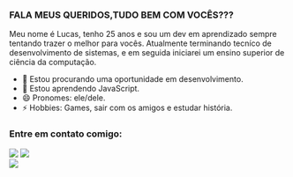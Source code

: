 ### FALA MEUS QUERIDOS,TUDO BEM COM VOCÊS???
Meu nome é Lucas, tenho 25 anos e sou um dev em aprendizado sempre tentando trazer o melhor para vocês. Atualmente terminando tecníco de desenvolvimento de sistemas, e em seguida iniciarei um ensino superior de ciência da computação.
 
- 🔭 Estou procurando uma oportunidade em desenvolvimento.
- 🌱 Estou aprendendo JavaScript.
- 😄 Pronomes: ele/dele.
- ⚡ Hobbies: Games, sair com os amigos e estudar história.

### Entre em contato comigo:
<div>
  <a href="https://www.instagram.com/_l.araujo_/?next=%2F" target="_blank"><img src="https://img.shields.io/badge/-Instagram-%23E4405F?style=for-the-badge&logo=instagram&logoColor=white" target="_blank"></a>
  <a href="https://www.linkedin.com/in/lucas-araujo-a68669266/" target="_blank"><img src="https://img.shields.io/badge/-LinkedIn-%230077B5?style=for-the-badge&logo=linkedin&logoColor=white" target="_blank"></a> 
</div>
<picture>
<source 
  srcset="https://github-readme-stats.vercel.app/api?username=EnjoyRX&show_icons=true&theme=dark"
  media="(prefers-color-scheme: dark)"
/>
<source
  srcset="https://github-readme-stats.vercel.app/api?username=EnjoyRX&show_icons=true"
  media="(prefers-color-scheme: dark), (prefers-color-scheme: no-preference)"
/>
<img src="https://github-readme-stats.vercel.app/api?username=EnjoyRX&show_icons=true"/>
</picture>
